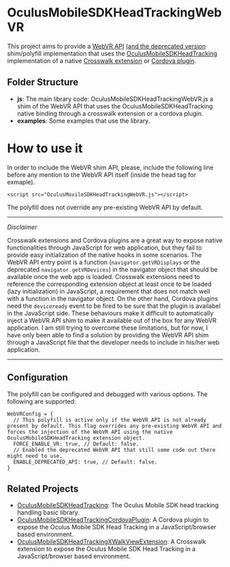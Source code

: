 # OculusMobileSDKHeadTrackingWebVR

This project aims to provide a [WebVR API](https://mozvr.com/webvr-spec/) [(and the deprecated version](https://developer.mozilla.org/en-US/docs/Web/API/WebVR_API) shim/polyfill implementation that uses the [OculusMobileSDKHeadTracking](https://github.com/judax/OculusMobileSDKHeadTracking) implementation of a native [Crosswalk extension](https://github.com/judax/OculusMobileSDKHeadTrackingXWalkViewExtension) or [Cordova plugin](https://github.com/judax/cordova-plugin-oculusmobilesdkheadtracking.git). 

## Folder Structure

* **js**: The main library code: OculusMobileSDKHeadTrackingWebVR.js a shim of the WebVR API that uses the OculusMobileSDKHeadTracking native binding through a crosswalk extension or a cordova plugin.
* **examples**: Some examples that use the library.

# How to use it

In order to include the WebVR shim API, please, include the following line before any mention to the WebVR API itself (inside the head tag for exmaple).

```
<script src="OculusMovileSDKHeadTrackingWebVR.js"></script>
```

The polyfill does not override any pre-existing WebVR API by default.

---

*Disclaimer*

Crosswalk extensions and Cordova plugins are a great way to expose native functionalities through JavaScript for web application, but they fail to provide easy initialization of the native hooks in some scenarios. The WebVR API entry point is a function (`navigator.getVRDisplays` or the deprecated `navigator.getVRDevices`) in the navigator object that should be available once the web app is loaded. Crosswalk extensions need to reference the corresponding extension object at least once to be loaded (lazy initialization) in JavaScript, a requirement that does not match well with a function in the navigator object. On the other hand, Cordova plugins need the `deviceready` event to be fired to be sure that the plugin is availabel in the JavaScript side. These behaviours make it difficult to automatically inject a WebVR API shim to make it available out of the box for any WebVR application. I am still trying to overcome these limitations, but for now, I have only been able to find a solution by providing the WebVR API shim through a JavaScript file that the developer needs to include in his/her web application. 

---

## Configuration

The polyfill can be configured and debugged with various options. The following are supported:

```
WebVRConfig = {
  // This polyfill is active only if the WebVR API is not already present by default. This flag overrides any pre-existing WebVR API and forces the injection of the WebVR API using the native OculusMobileSDKHeadTracking extension object.
  FORCE_ENABLE_VR: true, // Default: false.
  // Enabled the deprecated WebVR API that still some code out there might need to use.
  ENABLE_DEPRECATED_API: true, // Default: false.
}
```

## Related Projects

* [OculusMobileSDKHeadTracking](https://github.com/judax/OculusMobileSDKHeadTracking): The Oculus Mobile SDK head tracking handling basic library.
* [OculusMobileSDKHeadTrackingCordovaPlugin](https://github.com/judax/cordova-plugin-oculusmobilesdkheadtracking.git): A Cordova plugin to expose the Oculus Mobile SDK Head Tracking in a JavaScript/browser based environment.
* [OculusMobileSDKHeadTrackingXWalkViewExtension](https://github.com/judax/OculusMobileSDKHeadTrackingXWalkViewExtension): A Crosswalk extension to expose the Oculus Mobile SDK Head Tracking in a JavaScript/browser based environment. 
